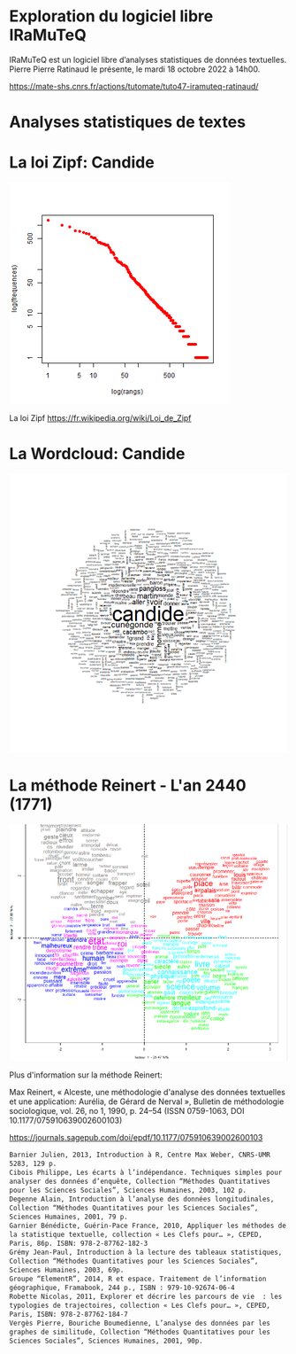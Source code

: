 # Exploration du logiciel libre IRaMuTeQ

IRaMuTeQ est un logiciel libre d’analyses statistiques de données textuelles. Pierre Pierre Ratinaud le présente, le mardi 18 octobre 2022 à 14h00.

https://mate-shs.cnrs.fr/actions/tutomate/tuto47-iramuteq-ratinaud/


# Analyses statistiques de textes


# La loi Zipf: Candide 

![Alt text](https://raw.githubusercontent.com/roettger/Iramuteq/main/roman18_oct_2022/Voltaire_Candide_corpus_1/Voltaire_Candide_stat_1/zipf.png?raw=true "Title")


La loi Zipf https://fr.wikipedia.org/wiki/Loi_de_Zipf 


# La Wordcloud: Candide 

![Alt text](https://raw.githubusercontent.com/roettger/Iramuteq/main/roman18_oct_2022/Voltaire_Candide_corpus_1/Voltaire_Candide_wordcloud_1/nuage_1.png?raw=true "Title")


# La méthode Reinert - L'an 2440 (1771)

![Alt text](https://raw.githubusercontent.com/roettger/Iramuteq/main/img/methode_reinert.PNG?raw=true "Title")

Plus d'information sur la méthode Reinert: 

Max Reinert, « Alceste, une méthodologie d'analyse des données textuelles et une application: Aurélia, de Gérard de Nerval », Bulletin de méthodologie sociologique, vol. 26, no 1,‎ 1990, p. 24–54 (ISSN 0759-1063, DOI 10.1177/075910639002600103) 

https://journals.sagepub.com/doi/epdf/10.1177/075910639002600103 





    Barnier Julien, 2013, Introduction à R, Centre Max Weber, CNRS-UMR 5283, 129 p.
    Cibois Philippe, Les écarts à l’indépendance. Techniques simples pour analyser des données d’enquête, Collection “Méthodes Quantitatives pour les Sciences Sociales”, Sciences Humaines, 2003, 102 p.
    Degenne Alain, Introduction à l’analyse des données longitudinales, Collection “Méthodes Quantitatives pour les Sciences Sociales”, Sciences Humaines, 2001, 79 p.
    Garnier Bénédicte, Guérin-Pace France, 2010, Appliquer les méthodes de la statistique textuelle, collection « Les Clefs pour… », CEPED, Paris, 86p. ISBN: 978-2-87762-182-3
    Grémy Jean-Paul, Introduction à la lecture des tableaux statistiques, Collection “Méthodes Quantitatives pour les Sciences Sociales”, Sciences Humaines, 2003, 69p.
    Groupe “ElementR”, 2014, R et espace. Traitement de l’information géographique, Framabook, 244 p., ISBN : 979-10-92674-06-4
    Robette Nicolas, 2011, Explorer et décrire les parcours de vie  : les typologies de trajectoires, collection « Les Clefs pour… », CEPED, Paris, ISBN: 978-2-87762-184-7
    Vergès Pierre, Bouriche Boumedienne, L’analyse des données par les graphes de similitude, Collection “Méthodes Quantitatives pour les Sciences Sociales”, Sciences Humaines, 2001, 90p.


